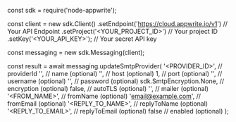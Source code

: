 const sdk = require('node-appwrite');

const client = new sdk.Client()
    .setEndpoint('https://cloud.appwrite.io/v1') // Your API Endpoint
    .setProject('<YOUR_PROJECT_ID>') // Your project ID
    .setKey('<YOUR_API_KEY>'); // Your secret API key

const messaging = new sdk.Messaging(client);

const result = await messaging.updateSmtpProvider(
    '<PROVIDER_ID>', // providerId
    '<NAME>', // name (optional)
    '<HOST>', // host (optional)
    1, // port (optional)
    '<USERNAME>', // username (optional)
    '<PASSWORD>', // password (optional)
    sdk.SmtpEncryption.None, // encryption (optional)
    false, // autoTLS (optional)
    '<MAILER>', // mailer (optional)
    '<FROM_NAME>', // fromName (optional)
    'email@example.com', // fromEmail (optional)
    '<REPLY_TO_NAME>', // replyToName (optional)
    '<REPLY_TO_EMAIL>', // replyToEmail (optional)
    false // enabled (optional)
);
